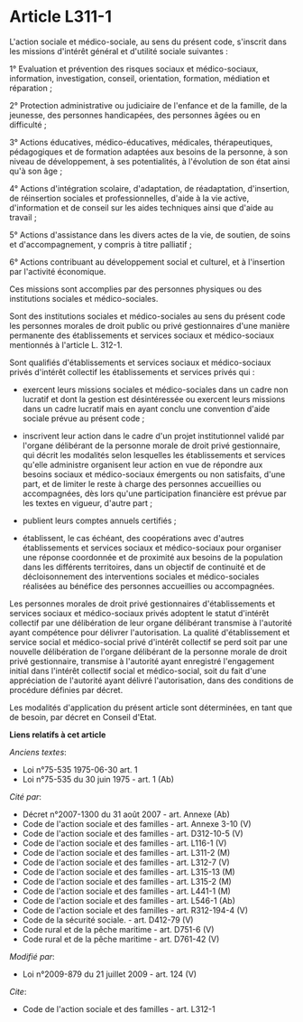 # Article L311-1

L'action sociale et médico-sociale, au sens du présent code, s'inscrit dans les missions d'intérêt général et d'utilité
sociale suivantes :

1° Evaluation et prévention des risques sociaux et médico-sociaux, information, investigation, conseil, orientation,
formation, médiation et réparation ;

2° Protection administrative ou judiciaire de l'enfance et de la famille, de la jeunesse, des personnes handicapées, des
personnes âgées ou en difficulté ;

3° Actions éducatives, médico-éducatives, médicales, thérapeutiques, pédagogiques et de formation adaptées aux besoins de la
personne, à son niveau de développement, à ses potentialités, à l'évolution de son état ainsi qu'à son âge ;

4° Actions d'intégration scolaire, d'adaptation, de réadaptation, d'insertion, de réinsertion sociales et professionnelles,
d'aide à la vie active, d'information et de conseil sur les aides techniques ainsi que d'aide au travail ;

5° Actions d'assistance dans les divers actes de la vie, de soutien, de soins et d'accompagnement, y compris à titre
palliatif ;

6° Actions contribuant au développement social et culturel, et à l'insertion par l'activité économique.

Ces missions sont accomplies par des personnes physiques ou des institutions sociales et médico-sociales.

Sont des institutions sociales et médico-sociales au sens du présent code les personnes morales de droit public ou privé
gestionnaires d'une manière permanente des établissements et services sociaux et médico-sociaux mentionnés à l'article L.
312-1.

Sont qualifiés d'établissements et services sociaux et médico-sociaux privés d'intérêt collectif les établissements et
services privés qui : 

- exercent leurs missions sociales et médico-sociales dans un cadre non lucratif et dont la gestion est désintéressée ou
exercent leurs missions dans un cadre lucratif mais en ayant conclu une convention d'aide sociale prévue au présent code ; 

- inscrivent leur action dans le cadre d'un projet institutionnel validé par l'organe délibérant de la personne morale de
droit privé gestionnaire, qui décrit les modalités selon lesquelles les établissements et services qu'elle administre
organisent leur action en vue de répondre aux besoins sociaux et médico-sociaux émergents ou non satisfaits, d'une part, et
de limiter le reste à charge des personnes accueillies ou accompagnées, dès lors qu'une participation financière est prévue
par les textes en vigueur, d'autre part ; 

- publient leurs comptes annuels certifiés ; 

- établissent, le cas échéant, des coopérations avec d'autres établissements et services sociaux et médico-sociaux pour
organiser une réponse coordonnée et de proximité aux besoins de la population dans les différents territoires, dans un
objectif de continuité et de décloisonnement des interventions sociales et médico-sociales réalisées au bénéfice des
personnes accueillies ou accompagnées. 

Les personnes morales de droit privé gestionnaires d'établissements et services sociaux et médico-sociaux privés adoptent le
statut d'intérêt collectif par une délibération de leur organe délibérant transmise à l'autorité ayant compétence pour
délivrer l'autorisation. La qualité d'établissement et service social et médico-social privé d'intérêt collectif se perd soit
par une nouvelle délibération de l'organe délibérant de la personne morale de droit privé gestionnaire, transmise à
l'autorité ayant enregistré l'engagement initial dans l'intérêt collectif social et médico-social, soit du fait d'une
appréciation de l'autorité ayant délivré l'autorisation, dans des conditions de procédure définies par décret. 

Les modalités d'application du présent article sont déterminées, en tant que de besoin, par décret en Conseil d'Etat.

**Liens relatifs à cet article**

_Anciens textes_:

  - Loi n°75-535 1975-06-30 art. 1
  - Loi n°75-535 du 30 juin 1975 - art. 1 (Ab)

_Cité par_:

  - Décret n°2007-1300 du 31 août 2007 - art. Annexe (Ab)
  - Code de l'action sociale et des familles - art. Annexe 3-10 (V)
  - Code de l'action sociale et des familles - art. D312-10-5 (V)
  - Code de l'action sociale et des familles - art. L116-1 (V)
  - Code de l'action sociale et des familles - art. L311-2 (M)
  - Code de l'action sociale et des familles - art. L312-7 (V)
  - Code de l'action sociale et des familles - art. L315-13 (M)
  - Code de l'action sociale et des familles - art. L315-2 (M)
  - Code de l'action sociale et des familles - art. L441-1 (M)
  - Code de l'action sociale et des familles - art. L546-1 (Ab)
  - Code de l'action sociale et des familles - art. R312-194-4 (V)
  - Code de la sécurité sociale. - art. D412-79 (V)
  - Code rural et de la pêche maritime - art. D751-6 (V)
  - Code rural et de la pêche maritime - art. D761-42 (V)

_Modifié par_:

  - Loi n°2009-879 du 21 juillet 2009 - art. 124 (V)

_Cite_:

  - Code de l'action sociale et des familles - art. L312-1
